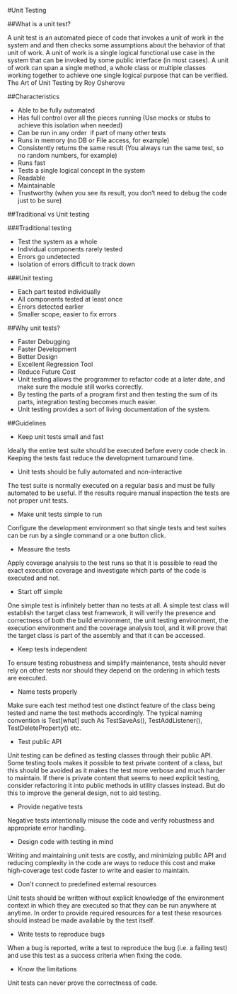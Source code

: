 #Unit Testing

##What is a unit test?

A unit test is an automated piece of code that invokes a unit of work  in the system and and then checks some assumptions about the behavior of that unit of work.
A unit of work is a single logical functional use case in the system that can be invoked by some public interface (in most cases). A unit of work can span a single method, a whole class or multiple classes working together to achieve one single logical purpose that can be verified.
The Art of Unit Testing by Roy Osherove

##Characteristics

* Able to be fully automated
* Has full control over all the pieces running (Use mocks or stubs to achieve this isolation when needed)
* Can be run in any order  if part of many other tests
* Runs in memory (no DB or File access, for example)
* Consistently returns the same result (You always run the same test, so no random numbers, for example)
* Runs fast
* Tests a single logical concept in the system
* Readable
* Maintainable
* Trustworthy (when you see its result, you don’t need to debug the code just to be sure)

##Traditional vs Unit testing

###Traditional testing

* Test the system as a whole
* Individual components rarely tested
* Errors go undetected
* Isolation of errors difficult to track down

###Unit testing

* Each part tested individually
* All components tested at least once
* Errors detected earlier
* Smaller scope, easier to fix errors

##Why unit tests?

* Faster Debugging
* Faster Development
* Better Design
* Excellent Regression Tool
* Reduce Future Cost
* Unit testing allows the programmer to refactor code at a later date, and make sure the module still works correctly. 
* By testing the parts of a program first and then testing the sum of its parts, integration testing becomes much easier.
* Unit testing provides a sort of living documentation of the system.

##Guidelines

* Keep unit tests small and fast
 
 Ideally the entire test suite should be executed before every code check in. Keeping the tests fast reduce the development turnaround time.
* Unit tests should be fully automated and non-interactive
 
 The test suite is normally executed on a regular basis and must be fully automated to be useful. If the results require manual inspection the tests are not proper unit tests.
* Make unit tests simple to run
 
 Configure the development environment so that single tests and test suites can be run by a single command or a one button click.
* Measure the tests
 
 Apply coverage analysis to the test runs so that it is possible to read the exact execution coverage and investigate which parts of the code is executed and not.
* Start off simple
 
 One simple test is infinitely better than no tests at all. A simple test class will establish the target class test framework, it will verify the presence and correctness of both the build environment, the unit testing environment, the execution environment and the coverage analysis tool, and it will prove that the target class is part of the assembly and that it can be accessed.
* Keep tests independent
 
 To ensure testing robustness and simplify maintenance, tests should never rely on other tests nor should they depend on the ordering in which tests are executed.
* Name tests properly
 
 Make sure each test method test one distinct feature of the class being tested and name the test methods accordingly. The typical naming convention is Test[what] such As TestSaveAs(), TestAddListener(), TestDeleteProperty() etc.
* Test public API
 
 Unit testing can be defined as testing classes through their public API. Some testing tools makes it possible to test private content of a class, but this should be avoided as it makes the test more verbose and much harder to maintain. If there is private content that seems to need explicit testing, consider refactoring it into public methods in utility classes instead. But do this to improve the general design, not to aid testing.
* Provide negative tests
 
 Negative tests intentionally misuse the code and verify robustness and appropriate error handling.
* Design code with testing in mind
 
 Writing and maintaining unit tests are costly, and minimizing public API and reducing complexity in the code are ways to reduce this cost and make high-coverage test code faster to write and easier to maintain.
* Don't connect to predefined external resources
 
 Unit tests should be written without explicit knowledge of the environment context in which they are executed so that they can be run anywhere at anytime. In order to provide required resources for a test these resources should instead be made available by the test itself.
* Write tests to reproduce bugs
 
 When a bug is reported, write a test to reproduce the bug (i.e. a failing test) and use this test as a success criteria when fixing the code.
* Know the limitations
 
 Unit tests can never prove the correctness of code.